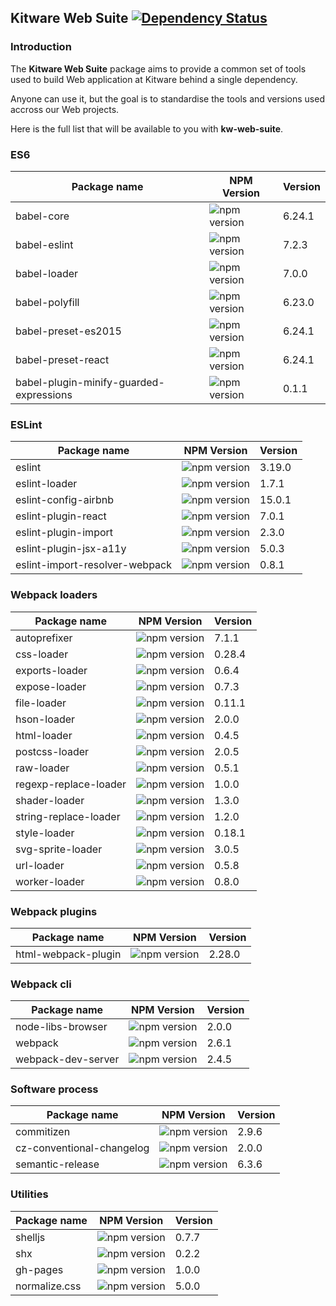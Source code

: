 ## Kitware Web Suite [![Dependency Status](https://img.shields.io/david/kitware/kw-web-suite.svg)](https://david-dm.org/kitware/kw-web-suite)

### Introduction

The **Kitware Web Suite** package aims to provide a common
set of tools used to build Web application at Kitware behind
a single dependency.

Anyone can use it, but the goal is to standardise
the tools and versions used accross our Web projects.

Here is the full list that will be available to you with **kw-web-suite**.

### ES6

Package name                            | NPM Version                                                      | Version
--------------------------------------- | ---------------------------------------------------------------- | ---------
babel-core                              | ![npm version](https://badge.fury.io/js/babel-core.svg)          | 6.24.1
babel-eslint                            | ![npm version](https://badge.fury.io/js/babel-eslint.svg)        | 7.2.3
babel-loader                            | ![npm version](https://badge.fury.io/js/babel-loader.svg)        | 7.0.0
babel-polyfill                          | ![npm version](https://badge.fury.io/js/babel-polyfill.svg)      | 6.23.0
babel-preset-es2015                     | ![npm version](https://badge.fury.io/js/babel-preset-es2015.svg) | 6.24.1
babel-preset-react                      | ![npm version](https://badge.fury.io/js/babel-preset-react.svg)  | 6.24.1
babel-plugin-minify-guarded-expressions | ![npm version](https://badge.fury.io/js/babel-plugin-minify-guarded-expressions.svg) | 0.1.1

### ESLint

Package name                   | NPM Version                                                                | Version
------------------------------ | -------------------------------------------------------------------------- | --------
eslint                         | ![npm version](https://badge.fury.io/js/eslint.svg)                        | 3.19.0
eslint-loader                  | ![npm version](https://badge.fury.io/js/eslint-loader.svg)                 | 1.7.1
eslint-config-airbnb           | ![npm version](https://badge.fury.io/js/eslint-config-airbnb.svg)          | 15.0.1
eslint-plugin-react            | ![npm version](https://badge.fury.io/js/eslint-plugin-react.svg)           | 7.0.1
eslint-plugin-import           | ![npm version](https://badge.fury.io/js/eslint-plugin-import.svg)          | 2.3.0
eslint-plugin-jsx-a11y         | ![npm version](https://badge.fury.io/js/eslint-plugin-jsx-a11y.svg)        | 5.0.3
eslint-import-resolver-webpack | ![npm version](https://badge.fury.io/js/eslint-import-resolver-webpack.svg)| 0.8.1

### Webpack loaders

Package name          | NPM Version                                                       | Version
--------------------- | ----------------------------------------------------------------- | --------
autoprefixer          | ![npm version](https://badge.fury.io/js/autoprefixer.svg)         | 7.1.1
css-loader            | ![npm version](https://badge.fury.io/js/css-loader.svg)           | 0.28.4
exports-loader        | ![npm version](https://badge.fury.io/js/exports-loader.svg)       | 0.6.4
expose-loader         | ![npm version](https://badge.fury.io/js/expose-loader.svg)        | 0.7.3
file-loader           | ![npm version](https://badge.fury.io/js/file-loader.svg)          | 0.11.1
hson-loader           | ![npm version](https://badge.fury.io/js/hson-loader.svg)          | 2.0.0
html-loader           | ![npm version](https://badge.fury.io/js/html-loader.svg)          | 0.4.5
postcss-loader        | ![npm version](https://badge.fury.io/js/postcss-loader.svg)       | 2.0.5
raw-loader            | ![npm version](https://badge.fury.io/js/raw-loader.svg)           | 0.5.1
regexp-replace-loader | ![npm version](https://badge.fury.io/js/regexp-replace-loader.svg)| 1.0.0
shader-loader         | ![npm version](https://badge.fury.io/js/shader-loader.svg)        | 1.3.0
string-replace-loader | ![npm version](https://badge.fury.io/js/string-replace-loader.svg)| 1.2.0
style-loader          | ![npm version](https://badge.fury.io/js/style-loader.svg)         | 0.18.1
svg-sprite-loader     | ![npm version](https://badge.fury.io/js/svg-sprite-loader.svg)    | 3.0.5
url-loader            | ![npm version](https://badge.fury.io/js/url-loader.svg)           | 0.5.8
worker-loader         | ![npm version](https://badge.fury.io/js/worker-loader.svg)        | 0.8.0

### Webpack plugins

Package name        | NPM Version                                                      | Version
------------------- | ---------------------------------------------------------------- | --------
html-webpack-plugin | ![npm version](https://badge.fury.io/js/html-webpack-plugin.svg) | 2.28.0

### Webpack cli

Package name        | NPM Version                                                     | Version
------------------- | --------------------------------------------------------------- | --------
node-libs-browser   | ![npm version](https://badge.fury.io/js/node-libs-browser.svg)  | 2.0.0
webpack             | ![npm version](https://badge.fury.io/js/webpack.svg)            | 2.6.1
webpack-dev-server  | ![npm version](https://badge.fury.io/js/webpack-dev-server.svg) | 2.4.5

### Software process

Package name              | NPM Version                                                            | Version
------------------------- | ---------------------------------------------------------------------- | --------
commitizen                | ![npm version](https://badge.fury.io/js/commitizen.svg)                | 2.9.6
cz-conventional-changelog | ![npm version](https://badge.fury.io/js/cz-conventional-changelog.svg) | 2.0.0
semantic-release          | ![npm version](https://badge.fury.io/js/semantic-release.svg)          | 6.3.6

### Utilities

Package name  | NPM Version                                                | Version
------------- | ---------------------------------------------------------- | --------
shelljs       | ![npm version](https://badge.fury.io/js/shelljs.svg)       | 0.7.7
shx           | ![npm version](https://badge.fury.io/js/shx.svg)           | 0.2.2
gh-pages      | ![npm version](https://badge.fury.io/js/gh-pages.svg)      | 1.0.0
normalize.css | ![npm version](https://badge.fury.io/js/normalize.css.svg) | 5.0.0

